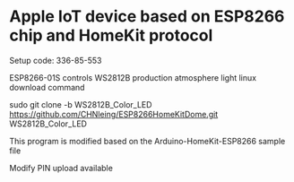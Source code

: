 # Apple IoT device based on ESP8266 chip and HomeKit protocol

   Setup code: 336-85-553

ESP8266-01S controls WS2812B production atmosphere light
linux download command

sudo git clone -b WS2812B_Color_LED https://github.com/CHNleing/ESP8266HomeKitDome.git WS2812B_Color_LED

This program is modified based on the Arduino-HomeKit-ESP8266 sample file

Modify PIN upload available

